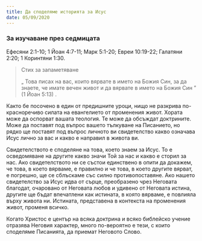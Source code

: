```yaml
---
title: Да споделяме историята за Исус
date: 05/09/2020
---
```


### За изучаване през седмицата
Ефесяни 2:1-10; 1 Йоан 4:7-11; Марк 5:1-20; Евреи 10:19-22; Галатяни 2:20; 1 Коринтяни 1:30.

> <p>Стих за запаметяване</p>
> „ Това писах на вас, които вярвате в името на Божия Син, за да знаете, че имате вечен живот и да вярвате в името на Божия Син ” (1 Йоан 5:13) .

Както бе посочено в един от предишните уроци, нищо не разкрива по-красноречиво силата на евангелието от променения живот. Хората може да оспорват вашата теология. Те може да обсъждат доктрините. Може да поставят под въпрос вашето тълкуване на Писанието, но рядко ще поставят под въпрос личното ви свидетелство какво означава Исус лично за вас и какво е направил в живота ви.

Свидетелството е споделяне на това, което знаем за Исус. То е осведомяване на другите какво значи Той за нас и какво е сторил за нас. Ако свидетелството ни се състои единствено в опити да докажем, че това, в което вярваме, е правилно и че това, в което другите вярват, е погрешно, ще се сблъскаме със силно противопоставяне. Ако нашето свидетелство за Исус идва от сърце, преобразено чрез Неговата благодат, очаровано от Неговата любов и удивено от Неговата истина, другите ще бъдат впечатлени как истината, в която вярваме, е повлияла върху живота ни. Истината, представена в контекста на променения живот, променя всичко.

Когато Христос е център на всяка доктрина и всяко библейско учение отразява Неговия характер, много по-вероятно е тези, с които споделяме Писанията, да приемат Неговото Слово.
